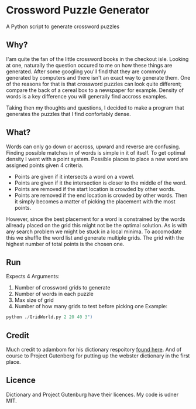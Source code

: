 # Crossword Puzzle Generator
A Python script to generate crossword puzzles

## Why?
I'am quite the fan of the little crossword books in the checkout isle.
Looking at one, naturally the question occured to me on how these things are generated.
After some googling you'll find that they are commonly generated by computers and there isn't an exact way to generate them.
One of the reasons for that is that crossword puzzles can look quite different; compare the back of a cereal box to a newspaper for example.
Density of words is a key difference you will generally find accross examples.

Taking then my thoughts and questions, I decided to make a program that generates the puzzles that I find confortably dense.

## What?
Words can only go down or accross, upward and reverse are confusing.
Finding possible matches in of words is simple in it of itself.
To get optimal density I went with a point system.
Possible places to place a new word are assigned points given 4 criteria.
- Points are given if it intersects a word on a vowel.
- Points are given if it the intersection is closer to the middle of the word.
- Points are removed if the start location is crowded by other words.
- Points are removed if the end location is crowded by other words.
Then it simply becomes a matter of picking the placement with the most points.

However, since the best placement for a word is constrained by the words allready placed on the grid this might not be the optimal solution.
As is with any search problem we might be stuck in a local minima.
To accomodate this we shuffle the word list and generate multiple grids.
The grid with the highest number of total points is the chosen one.

## Run
Expects 4 Arguments:
1. Number of crossword grids to generate
2. Number of words in each puzzle
3. Max size of grid
4. Number of how many grids to test before picking one
Example: 
```python
python ./GridWorld.py 2 20 40 3")
```

## Credit
Much credit to adambom for his dictionary respoitory [found here](https://github.com/adambom/dictionary).
And of course to Project Gutenberg for putting up the webster dictionary in the first place.

## Licence
Dictionary and Project Gutenburg have their licences.
My code is udner MIT.
